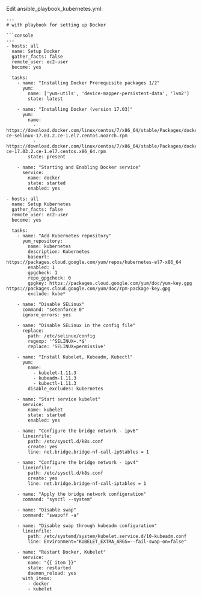 Edit ansible_playbook_kubernetes.yml:

```console
---
# with playbook for setting up Docker

```console
---
- hosts: all
  name: Setup Docker
  gather_facts: false
  remote_user: ec2-user
  become: yes

  tasks:
    - name: "Installing Docker Prerequisite packages 1/2"
      yum:
        name: ['yum-utils', 'device-mapper-persistent-data', 'lvm2']
        state: latest

    - name: "Installing Docker (version 17.03)"
      yum:
        name:
          - https://download.docker.com/linux/centos/7/x86_64/stable/Packages/docker-ce-selinux-17.03.2.ce-1.el7.centos.noarch.rpm
          - https://download.docker.com/linux/centos/7/x86_64/stable/Packages/docker-ce-17.03.2.ce-1.el7.centos.x86_64.rpm
        state: present

    - name: "Starting and Enabling Docker service"
      service:
        name: docker
        state: started
        enabled: yes

- hosts: all
  name: Setup Kubernetes
  gather_facts: false
  remote_user: ec2-user
  become: yes

  tasks:
    - name: "Add Kubernetes repository"
      yum_repository:
        name: kubernetes
        description: Kubernetes
        baseurl: https://packages.cloud.google.com/yum/repos/kubernetes-el7-x86_64
        enabled: 1
        gpgcheck: 1
        repo_gpgcheck: 0
        gpgkey: https://packages.cloud.google.com/yum/doc/yum-key.gpg https://packages.cloud.google.com/yum/doc/rpm-package-key.gpg
        exclude: kube*

    - name: "Disable SELinux"
      command: "setenforce 0"
      ignore_errors: yes

    - name: "Disable SELinux in the config file"
      replace:
        path: /etc/selinux/config
        regexp: '^SELINUX=.*$'
        replace: 'SELINUX=permissive'

    - name: "Install Kubelet, Kubeadm, Kubectl"
      yum:
        name:
          - kubelet-1.11.3
          - kubeadm-1.11.3
          - kubectl-1.11.3
        disable_excludes: kubernetes

    - name: "Start service kubelet"
      service:
        name: kubelet
        state: started
        enabled: yes

    - name: "Configure the bridge network - ipv6"
      lineinfile:
        path: /etc/sysctl.d/k8s.conf
        create: yes     
        line: net.bridge.bridge-nf-call-ip6tables = 1

    - name: "Configure the bridge network - ipv4"
      lineinfile:
        path: /etc/sysctl.d/k8s.conf
        create: yes
        line: net.bridge.bridge-nf-call-iptables = 1

    - name: "Apply the bridge network configuration"
      command: "sysctl --system"

    - name: "Disable swap"
      command: "swapoff -a"

    - name: "Disable swap through kubeadm configuration"
      lineinfile:
        path: /etc/systemd/system/kubelet.service.d/10-kubeadm.conf
        line: Environment="KUBELET_EXTRA_ARGS=--fail-swap-on=false"

    - name: "Restart Docker, Kubelet"
      service:
        name: "{{ item }}"
        state: restarted
        daemon_reload: yes
      with_items:
        - docker
        - kubelet
